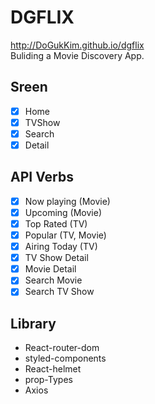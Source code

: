 # DGFLIX

http://DoGukKim.github.io/dgflix <br>
Buliding a Movie Discovery App.

## Sreen

- [x] Home
- [x] TVShow
- [x] Search
- [x] Detail

## API Verbs

- [x] Now playing (Movie)
- [x] Upcoming (Movie)
- [x] Top Rated (TV)
- [x] Popular (TV, Movie)
- [x] Airing Today (TV)
- [x] TV Show Detail
- [x] Movie Detail
- [x] Search Movie
- [x] Search TV Show

## Library
* React-router-dom
* styled-components
* React-helmet
* prop-Types
* Axios
